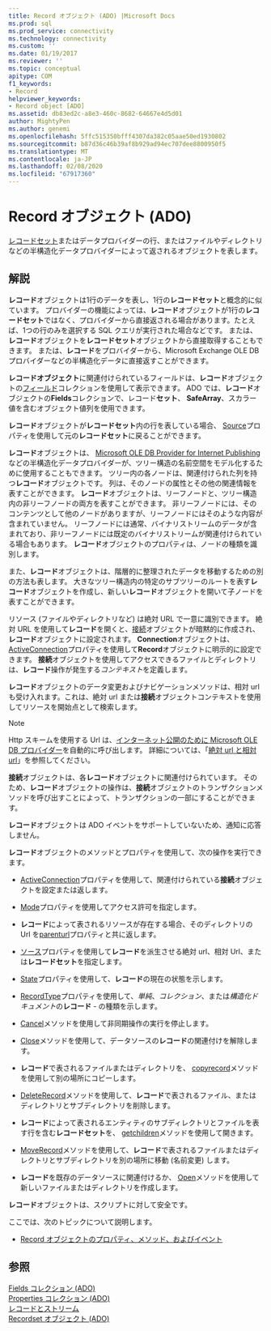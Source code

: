 ```yaml
---
title: Record オブジェクト (ADO) |Microsoft Docs
ms.prod: sql
ms.prod_service: connectivity
ms.technology: connectivity
ms.custom: ''
ms.date: 01/19/2017
ms.reviewer: ''
ms.topic: conceptual
apitype: COM
f1_keywords:
- Record
helpviewer_keywords:
- Record object [ADO]
ms.assetid: db83ed2c-a8e3-460c-8682-64667e4d5d01
author: MightyPen
ms.author: genemi
ms.openlocfilehash: 5ffc515350bfff4307da382c05aae50ed1930802
ms.sourcegitcommit: b87d36c46b39af8b929ad94ec707dee8800950f5
ms.translationtype: MT
ms.contentlocale: ja-JP
ms.lasthandoff: 02/08/2020
ms.locfileid: "67917360"
---
```

# <a name="record-object-ado"></a>Record オブジェクト (ADO)
[レコードセット](../../../ado/reference/ado-api/recordset-object-ado.md)またはデータプロバイダーの行、またはファイルやディレクトリなどの半構造化データプロバイダーによって返されるオブジェクトを表します。  
  
## <a name="remarks"></a>解説  
 **レコード**オブジェクトは1行のデータを表し、1行の**レコードセット**と概念的に似ています。 プロバイダーの機能によっては、**レコード**オブジェクトが1行の**レコードセット**ではなく、プロバイダーから直接返される場合があります。たとえば、1つの行のみを選択する SQL クエリが実行された場合などです。 または、**レコード**オブジェクトを**レコードセット**オブジェクトから直接取得することもできます。 または、**レコード**をプロバイダーから、Microsoft Exchange OLE DB プロバイダーなどの半構造化データに直接返すことができます。  
  
 **レコードオブジェクト**に関連付けられているフィールドは、**レコード**オブジェクトの[フィールド](../../../ado/reference/ado-api/fields-collection-ado.md)コレクションを使用して表示できます。 ADO では、**レコード**オブジェクトの**Fields**コレクションで、レコード**セット**、 **SafeArray**、スカラー値を含むオブジェクト値列を使用できます。  
  
 **レコード**オブジェクトが**レコードセット**内の行を表している場合、 [Source](../../../ado/reference/ado-api/source-property-ado-record.md)プロパティを使用して元の**レコードセット**に戻ることができます。  
  
 **レコード**オブジェクトは、 [Microsoft OLE DB Provider for Internet Publishing](../../../ado/guide/appendixes/microsoft-ole-db-provider-for-internet-publishing.md)などの半構造化データプロバイダーが、ツリー構造の名前空間をモデル化するために使用することもできます。 ツリー内の各ノードは、関連付けられた列を持つ**レコード**オブジェクトです。 列は、そのノードの属性とその他の関連情報を表すことができます。 **レコード**オブジェクトは、リーフノードと、ツリー構造内の非リーフノードの両方を表すことができます。 非リーフノードには、そのコンテンツとして他のノードがありますが、リーフノードにはそのような内容が含まれていません。 リーフノードには通常、バイナリストリームのデータが含まれており、非リーフノードには既定のバイナリストリームが関連付けられている場合もあります。 **レコード**オブジェクトのプロパティは、ノードの種類を識別します。  
  
 また、**レコード**オブジェクトは、階層的に整理されたデータを移動するための別の方法も表します。 大きなツリー構造内の特定のサブツリーのルートを表す**レコード**オブジェクトを作成し、新しい**レコード**オブジェクトを開いて子ノードを表すことができます。  
  
 リソース (ファイルやディレクトリなど) は絶対 URL で一意に識別できます。 絶対 URL を使用して**レコード**を開くと、[接続](../../../ado/reference/ado-api/connection-object-ado.md)オブジェクトが暗黙的に作成され、**レコード**オブジェクトに設定されます。 **Connection**オブジェクトは、 [ActiveConnection](../../../ado/reference/ado-api/activeconnection-property-ado.md)プロパティを使用して**Record**オブジェクトに明示的に設定できます。 **接続**オブジェクトを使用してアクセスできるファイルとディレクトリは、**レコード**操作が発生する*コンテキスト*を定義します。  
  
 **レコード**オブジェクトのデータ変更およびナビゲーションメソッドは、相対 url も受け入れます。これは、絶対 url または**接続**オブジェクトコンテキストを使用してリソースを開始点として検索します。  
  
> [!NOTE]
>  Http スキームを使用する Url は、[インターネット公開のために Microsoft OLE DB プロバイダー](../../../ado/guide/appendixes/microsoft-ole-db-provider-for-internet-publishing.md)を自動的に呼び出します。 詳細については、「[絶対 url と相対 url](../../../ado/guide/data/absolute-and-relative-urls.md)」を参照してください。  
  
 **接続**オブジェクトは、各**レコード**オブジェクトに関連付けられています。 そのため、**レコード**オブジェクトの操作は、**接続**オブジェクトのトランザクションメソッドを呼び出すことによって、トランザクションの一部にすることができます。  
  
 **レコード**オブジェクトは ADO イベントをサポートしていないため、通知に応答しません。  
  
 **レコード**オブジェクトのメソッドとプロパティを使用して、次の操作を実行できます。  
  
-   [ActiveConnection](../../../ado/reference/ado-api/activeconnection-property-ado.md)プロパティを使用して、関連付けられている**接続**オブジェクトを設定または返します。  
  
-   [Mode](../../../ado/reference/ado-api/mode-property-ado.md)プロパティを使用してアクセス許可を指定します。  
  
-   **レコード**によって表されるリソースが存在する場合、そのディレクトリの Url を[parenturl](../../../ado/reference/ado-api/parenturl-property-ado.md)プロパティと共に返します。  
  
-   [ソース](../../../ado/reference/ado-api/source-property-ado-record.md)プロパティを使用して**レコード**を派生させる絶対 url、相対 Url、または**レコードセット**を指定します。  
  
-   [State](../../../ado/reference/ado-api/state-property-ado.md)プロパティを使用して、**レコード**の現在の状態を示します。  
  
-   [RecordType](../../../ado/reference/ado-api/recordtype-property-ado.md)プロパティを使用して、*単純*、*コレクション*、または*構造化ドキュメント*の**レコード** - の種類を示します。  
  
-   [Cancel](../../../ado/reference/ado-api/cancel-method-ado.md)メソッドを使用して非同期操作の実行を停止します。  
  
-   [Close](../../../ado/reference/ado-api/close-method-ado.md)メソッドを使用して、データソースの**レコード**の関連付けを解除します。  
  
-   **レコード**で表されるファイルまたはディレクトリを、 [copyrecord](../../../ado/reference/ado-api/copyrecord-method-ado.md)メソッドを使用して別の場所にコピーします。  
  
-   [DeleteRecord](../../../ado/reference/ado-api/deleterecord-method-ado.md)メソッドを使用して、**レコード**で表されるファイル、またはディレクトリとサブディレクトリを削除します。  
  
-   **レコード**によって表されるエンティティのサブディレクトリとファイルを表す行を含む**レコードセット**を、 [getchildren](../../../ado/reference/ado-api/getchildren-method-ado.md)メソッドを使用して開きます。  
  
-   [MoveRecord](../../../ado/reference/ado-api/moverecord-method-ado.md)メソッドを使用して、**レコード**で表されるファイルまたはディレクトリとサブディレクトリを別の場所に移動 (名前変更) します。  
  
-   **レコード**を既存のデータソースに関連付けるか、 [Open](../../../ado/reference/ado-api/open-method-ado-record.md)メソッドを使用して新しいファイルまたはディレクトリを作成します。  
  
 **レコード**オブジェクトは、スクリプトに対して安全です。  
  
 ここでは、次のトピックについて説明します。  
  
-   [Record オブジェクトのプロパティ、メソッド、およびイベント](../../../ado/reference/ado-api/record-object-properties-methods-and-events.md)  
  
## <a name="see-also"></a>参照  
 [Fields コレクション (ADO)](../../../ado/reference/ado-api/fields-collection-ado.md)   
 [Properties コレクション (ADO)](../../../ado/reference/ado-api/properties-collection-ado.md)   
 [レコードとストリーム](../../../ado/guide/data/records-and-streams.md)   
 [Recordset オブジェクト (ADO)](../../../ado/reference/ado-api/recordset-object-ado.md)
